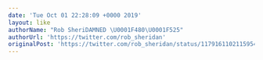 ```yaml
---
date: 'Tue Oct 01 22:28:09 +0000 2019'
layout: like
authorName: "Rob SheriDAMNED \U0001F480\U0001F525"
authorUrl: 'https://twitter.com/rob_sheridan'
originalPost: 'https://twitter.com/rob_sheridan/status/1179161102115954688'
---
```

